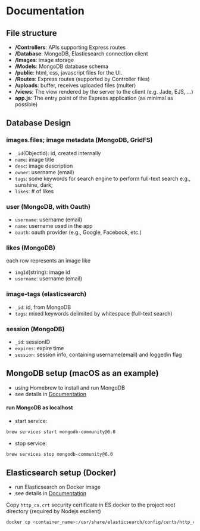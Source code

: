 # Documentation
## File structure
* **/Controllers**: APIs supporting Express routes
* **/Database**: MongoDB, Elasticsearch connection client
* **/Images**: image storage
* **/Models**: MongoDB database schema
* **/public**: html, css, javascript files for the UI.
* **/Routes**: Express routes (supported by Controller files)
* **/uploads**: buffer, receives uploaded files (multer)
* **/views**: The view rendered by the server to the client (e.g. Jade, EJS, ...)
* **app.js**: The entry point of the Express application (as minimal as possible)


## Database Design
### images.files; image metadata (MongoDB, GridFS)
* `_id`(ObjectId): id, created internally
* `name`: image title
* `desc`: image description
* `owner`: username (email)
* `tags`: some keywords for search engine to perform full-text search e.g., sunshine, dark;
* `likes`: # of likes


### user (MongoDB, with Oauth)
* `username`: username (email)
* `name`: username used in the app
* `oauth`: oauth provider (e.g., Google, Facebook, etc.)

### likes (MongoDB)
each row represents an image like
* `imgId`(string): image id
* `username`: username (email)

### image-tags (elasticsearch)
* `_id`: id, from MongoDB
* `tags`: mixed keywords delimited by whitespace (full-text search)

### session (MongoDB)
* `_id`: sessionID
* `expires`: expire time
* `session`: session info, containing username(email) and loggedin flag

## MongoDB setup (macOS as an example)
* using Homebrew to install and run MongoDB
* see details in [Documentation](https://www.mongodb.com/docs/manual/tutorial/install-mongodb-on-os-x/#std-label-install)

#### run MongoDB as localhost
* start service:
```sh
brew services start mongodb-community@6.0
```
* stop service:
```sh
brew services stop mongodb-community@6.0
```

## Elasticsearch setup (Docker)
* run Elasticsearch on Docker image 
* see details in [Documentation](https://www.elastic.co/guide/en/elasticsearch/reference/current/docker.html)

Copy `http_ca.crt` security certificate in ES docker to the project root directory (required by Nodejs esclient)
```sh
docker cp <container_name>:/usr/share/elasticsearch/config/certs/http_ca.crt
```